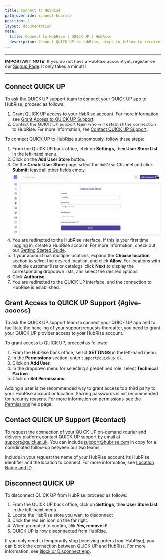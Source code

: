 ```yaml
---
title: Connect to HubRise
path_override: connect-hubrise
position: 2
layout: documentation
meta:
  title: Connect to HubRise | QUICK UP | HubRise
  description: Connect QUICK UP to HubRise, steps to follow to receive all orders in your QUICK UP on-demand courier and delivery platform.
---
```


---

**IMPORTANT NOTE:** If you do not have a HubRise account yet, register on our [Signup Page](https://manager.hubrise.com/signup). It only takes a minute!

---

## Connect QUICK UP

To ask the QUICK UP support team to connect your QUICK UP app to HubRise, proceed as follows:

1. Grant QUICK UP access to your HubRise account. For more information, see [Grant Access to QUICK UP Support](#give-access).
1. Contact the QUICK UP support team who will establish the connection to HubRise. For more information, see [Contact QUICK UP Support](#contact).

To connect QUICK UP to HubRise autonomously, follow these steps:

1. From the QUICK UP back office, click on **Settings**, then **User Store List** in the left-hand menu.
1. Click on the **Add User Store** button.
1. On the **Create User Store** page, select the `HubRise` Channel and click **Submit**; leave all other fields empty.
   ![QUICK UP connection to HubRise](./images/001-quickup-connection.png)
1. You are redirected to the HubRise interface. If this is your first time logging in, create a HubRise account. For more information, check out our [Getting Started Guide](/docs/get-started).
1. If your account has multiple locations, expand the **Choose location** section to select the desired location, and click **Allow**. For locations with multiple customer lists or catalogs, click **Next** to display the corresponding dropdown lists, and select the desired options.
1. Click **Authorise**.
1. You are redirected to the QUICK UP interface, and the connection to HubRise is established.

## Grant Access to QUICK UP Support {#give-access}

To ask the QUICK UP support team to connect your QUICK UP app and to facilitate the handling of your support requests thereafter, you need to grant your QUICK UP provider access to your HubRise account.

To grant access to QUICK UP, proceed as follows:

1. From the HubRise back office, select **SETTINGS** in the left-hand menu.
1. In the **Permissions** section, enter `support@quickup.uk`.
1. Click on **Add User**.
1. In the dropdown menu for selecting a predefined role, select **Technical Partner**.
1. Click on **Set Permissions**.

Adding a user is the recommended way to grant access to a third party to your HubRise account or location. Sharing passwords is not recommended for security reasons. For more information on permissions, see the [Permissions](/docs/permissions) help page.

## Contact QUICK UP Support {#contact}

To request the connection of your QUICK UP on-demand courier and delivery platform, contact QUICK UP support by email at support@quickup.uk. You can include support@hubrise.com in copy for a coordinated follow-up between our two teams.

Include in your request the name of your HubRise account, its HubRise identifier and the location to connect. For more information, see [Location Name and ID](/docs/locations#location-name-and-id).

## Disconnect QUICK UP

To disconnect QUICK UP from HubRise, proceed as follows:

1. From the QUICK UP back office, click on **Settings**, then **User Store List** in the left-hand menu.
1. Locate the HubRise store you want to disconnect
1. Click the red bin icon on the far right.
1. When prompted to confim, clik **Yes, remove it!**.
1. QUICK UP is now disconnected from HubRise.

If you only need to temporarily stop [receiving orders from HubRise], you can block the connection between QUICK UP and HubRise. For more information, see [Block or Disconnect App](/docs/connections#block-or-disconnect).
